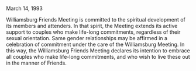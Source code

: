 March 14, 1993

Williamsburg Friends Meeting is committed to the spiritual development of its members and attenders. In that spirit, the Meeting extends its active support to couples who make life-long commitments, regardless of their sexual orientation. Same gender relationships may be affirmed in a celebration of commitment under the care of the Williamsburg Meeting. In this way, the Williamsburg Friends Meeting declares its intention to embrace all couples who make life-long commitments, and who wish to live these out in the manner of Friends.
